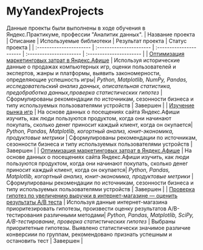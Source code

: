 # MyYandexProjects
Данные проекты были выполнены в ходе обучения в Яндекс.Практикуме, профессии "Аналитик данных".
| Название проекта | Описание | Используемые библиотеки | Результат проекта | Статус проекта |
| :---------------------- | :---------------------- | :---------------------- | :---------------------- | :---------------------- |
| [Оптимизация маркетинговых затрат в Яндекс.Афише](Cohort_analysis) | Используя исторические данные о продажах компьютерных игр, оценки пользователей и экспертов, жанры и платформы, выявить закономерности, определяющие успешность игры| *Python, Matplotlib, NumPy, Pandas, исследовательский анализ данных, описательная статистика, предобработка данных,проверка статистических гипотез* | Сформулированы рекомендации по источникам, сезонности бизнеса и типу используемых пользователями устройств | Завершен |
| [Изучение рынка игр](Games_market_analysis) | На основе данных о посещениях сайта Яндекс.Афиши изучить, как люди пользуются продуктом, когда они начинают покупать, сколько денег приносит каждый клиент, когда он окупается| *Python, Pandas, Matplotlib, когортный анализ, юнит-экономика, продуктовые метрики* | Сформулированы рекомендации по источникам, сезонности бизнеса и типу используемых пользователями устройств | Завершен |
| [Оптимизация маркетинговых затрат в Яндекс.Афише](Cohort_analysis) | На основе данных о посещениях сайта Яндекс.Афиши изучить, как люди пользуются продуктом, когда они начинают покупать, сколько денег приносит каждый клиент, когда он окупается| *Python, Pandas, Matplotlib, когортный анализ, юнит-экономика, продуктовые метрики* | Сформулированы рекомендации по источникам, сезонности бизнеса и типу используемых пользователями устройств | Завершен |
| [Проверка гипотез по увеличению выручки в интернет-магазине — оценить результаты A/B теста](AB_test_project) | Используя данные интернет-магазина приоритезировать гипотезы, произвести оценку результатов A/B-тестирования различными методами| *Python, Pandas, Matplotlib, SciPy, A/B-тестирование, проверка статистических гипотез* | Выбраны приоритетные гипотезы. Выявлено статистически значимое различие конверсиии по группам, рекомендовано признать успешным и остановить тест  | Завершен |
